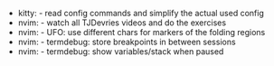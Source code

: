 * kitty:    - read config commands and simplify the actual used config
* nvim:		- watch all TJDevries videos and do the exercises
* nvim:     - UFO: use different chars for markers of the folding regions
* nvim:     - termdebug: store breakpoints in between sessions
* nvim:     - termdebug: show variables/stack when paused
